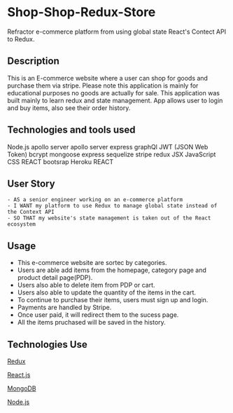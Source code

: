 # Shop-Shop-Redux-Store

Refractor e-commerce platform from using global state React's Contect API to Redux.

## Description
This is an E-commerce website where a user can shop for goods and purchase them via stripe. Please note this application is mainly for educational purposes no goods are actually for sale. This application was built mainly to learn redux and state management. App allows user to login and buy items, also see their order history.

## Technologies and tools used
Node.js
apollo server
apollo server express
graphQl
JWT (JSON Web Token)
bcrypt
mongoose
express
sequelize
stripe
redux
JSX
JavaScript
CSS
REACT bootsrap
Heroku
REACT

## User Story
```
- AS a senior engineer working on an e-commerce platform
- I WANT my platform to use Redux to manage global state instead of the Context API
- SO THAT my website's state management is taken out of the React ecosystem
```

## Usage
- This e-commerce website are sortec by categories.
- Users are able add items from the homepage, category page and product detail page(PDP).
- Users also able to delete item from PDP or cart.
- Users also able to update the quantity of the items in the cart.
- To continue to purchase their items, users must sign up and login.
- Payments are handled by Stripe.
- Once user paid, it will redirect them to the sucess page.
- All the items pruchased will be saved in the history.


## Technologies Use
<p><a href="https://redux.js.org/">Redux</a></p>
<p><a href="https://reactjs.org/">React.js</a></p>
<p><a href="https://www.mongodb.com/">MongoDB</a></p>
<p><a href="https://nodejs.org/">Node.js</a></p>
